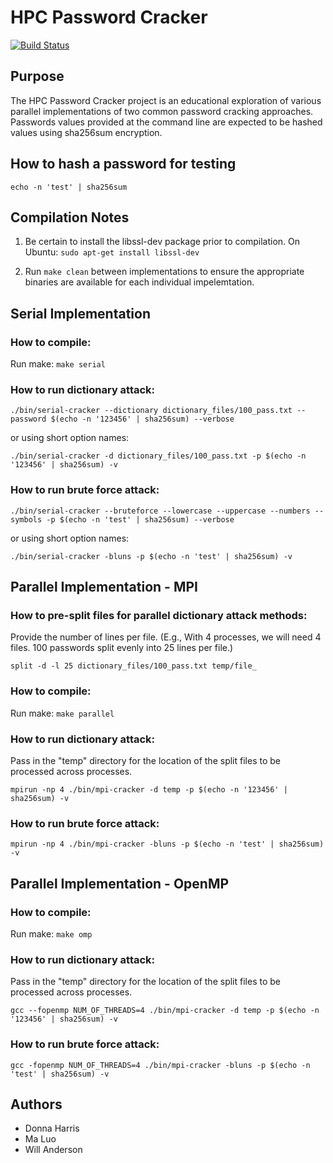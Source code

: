 # HPC Password Cracker
[![Build Status](https://cloud.drone.io/api/badges/wandersonca/HPC-Password-Cracker/status.svg)](https://cloud.drone.io/wandersonca/HPC-Password-Cracker)

## Purpose
The HPC Password Cracker project is an educational exploration of various parallel implementations of two common password cracking approaches. Passwords values provided at the command line are expected to be hashed values using sha256sum encryption.

## How to hash a password for testing
``echo -n 'test' | sha256sum``

## Compilation Notes
1. Be certain to install the libssl-dev package prior to compilation.
On Ubuntu: ``sudo apt-get install libssl-dev``

2. Run ``make clean`` between implementations to ensure the appropriate binaries are available for each individual impelemtation.

## Serial Implementation

### How to compile:
Run make: ``make serial``

### How to run dictionary attack:
``./bin/serial-cracker --dictionary dictionary_files/100_pass.txt --password $(echo -n '123456' | sha256sum) --verbose``

or using short option names:

``./bin/serial-cracker -d dictionary_files/100_pass.txt -p $(echo -n '123456' | sha256sum) -v``

### How to run brute force attack:
``./bin/serial-cracker --bruteforce --lowercase --uppercase --numbers --symbols -p $(echo -n 'test' | sha256sum) --verbose``

or using short option names:

``./bin/serial-cracker -bluns -p $(echo -n 'test' | sha256sum) -v``

## Parallel Implementation - MPI

### How to pre-split files for parallel dictionary attack methods:
Provide the number of lines per file. (E.g., With 4 processes, we will need 4 files. 100 passwords split evenly into 25 lines per file.)

``split -d -l 25 dictionary_files/100_pass.txt temp/file_``

### How to compile:
Run make: ``make parallel``

### How to run dictionary attack:
Pass in the "temp" directory for the location of the split files to be processed across processes.

``mpirun -np 4 ./bin/mpi-cracker -d temp -p $(echo -n '123456' | sha256sum) -v``

### How to run brute force attack:
``mpirun -np 4 ./bin/mpi-cracker -bluns -p $(echo -n 'test' | sha256sum) -v``

## Parallel Implementation - OpenMP

### How to compile:
Run make: ``make omp``

### How to run dictionary attack:
Pass in the "temp" directory for the location of the split files to be processed across processes.

``gcc --fopenmp NUM_OF_THREADS=4 ./bin/mpi-cracker -d temp -p $(echo -n '123456' | sha256sum) -v``

### How to run brute force attack:
``gcc -fopenmp NUM_OF_THREADS=4 ./bin/mpi-cracker -bluns -p $(echo -n 'test' | sha256sum) -v``

## Authors
* Donna Harris
* Ma Luo
* Will Anderson
